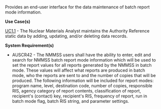 Provides an end-user interface for the data maintenance of batch report mode information.

**Use Case(s)**

<a href="https://dev.azure.com/Link-Technologies/NMMSS%20Requirements/_workitems/edit/10/" target="_blank">UC1.1</a> - The Nuclear Materials Analyst maintains the Authority Reference static data by adding, updating, and/or deleting data records.

**System Requirement(s)**

- AUSCR42 - The NMMSS users shall have the ability to enter, edit and search for NMMSS batch report mode information which will be used to set the report values for all reports generated by the NMMSS in batch mode. These values will affect what reports are produced in batch mode, who the reports are sent to and the number of copies that will be produced. The following information will be included for report modes: program name, level, destination code, number of copies, responsible RIS, agency category of report contents, classification of report, recipient's (contact) key, recipient's RIS, frequency of report, run in batch mode flag, batch RIS string, and parameter settings.